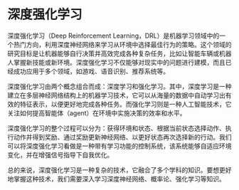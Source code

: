 # 深度强化学习
深度强化学习（Deep Reinforcement Learning，DRL）是机器学习领域中的一个热门方向，利用深度神经网络来学习从环境中选择最佳行为的策略。这个领域的研究目标是让机器能够自行决策并高效完成各种复杂任务，比如让智能车辆或机器人掌握新技能或新环境。深度强化学习不仅能够对现实中的问题进行建模，而且已经成功应用于多个领域，如游戏、语音识别、推荐系统等。

深度强化学习由两个概念组合而成：深度学习和强化学习。其中，深度学习是一种建立在多层神经网络结构上的机器学习技术，它可以从海量的数据中自动学习出有效的特征表示，以便更好地完成各种任务。而强化学习则是一种人工智能技术，它关注如何提高智能体（agent）在环境中实施决策的效率和水平。

深度强化学习的整个过程可以分为：获得环境和状态、根据当前状态选择动作、执行动作并得到奖励、通过奖励更新神经网络、以更好状态再次选择新的行动。我们可以将深度强化学习看做是一种带有学习功能的控制系统，该系统能够自适应环境变化，并在增强信号指导下自我优化。

总的来说，深度强化学习是一种复杂的技术，它融合了多个学科的知识。要想更好地掌握这种技术，我们需要深入学习深度神经网络、概率论、强化学习等知识。